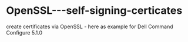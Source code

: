 # OpenSSL---self-signing-certicates
create certificates via OpenSSL - here as example for Dell Command Configure 5.1.0 
